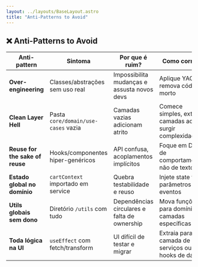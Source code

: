```yaml
---
layout: ../layouts/BaseLayout.astro
title: "Anti-Patterns to Avoid"
---
```


## ❌ Anti-Patterns to Avoid

| Anti-pattern | Sintoma | Por que é ruim? | Como corrigir |
|--------------|---------|-----------------|--------------|
| **Over-engineering** | Classes/abstrações sem uso real | Impossibilita mudanças e assusta novos devs | Aplique YAGNI e remova código morto |
| **Clean Layer Hell** | Pasta `core/domain/use-cases` vazia | Camadas vazias adicionam atrito | Comece simples, extraia camadas ao surgir complexidade |
| **Reuse for the sake of reuse** | Hooks/componentes hiper-genéricos | API confusa, acoplamentos implícitos | Foque em DRY de comportamento, não de texto |
| **Estado global no domínio** | `cartContext` importado em service | Quebra testabilidade e reuso | Injete state via parâmetros ou eventos |
| **Utils globais sem dono** | Diretório `/utils` com tudo | Dependências circulares e falta de ownership | Mova funções para domínios/ camadas específicas |
| **Toda lógica na UI** | `useEffect` com fetch/transform | UI difícil de testar e migrar | Extraia para camada de serviços ou hooks de dados |